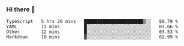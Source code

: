 ### Hi there 👋

<!--
**adroaldopagliari/adroaldopagliari** is a ✨ _special_ ✨ repository because its `README.md` (this file) appears on your GitHub profile.

Here are some ideas to get you started:

- 🔭 I’m currently working on ...
- 🌱 I’m currently learning ...
- 👯 I’m looking to collaborate on ...
- 🤔 I’m looking for help with ...
- 💬 Ask me about ...
- 📫 How to reach me: ...
- 😄 Pronouns: ...
- ⚡ Fun fact: ...
-->

<!--START_SECTION:waka-->
```text
TypeScript   5 hrs 20 mins   ██████████████████████▒░░   89.79 % 
YAML         13 mins         █░░░░░░░░░░░░░░░░░░░░░░░░   03.66 % 
Other        12 mins         █░░░░░░░░░░░░░░░░░░░░░░░░   03.53 % 
Markdown     10 mins         ▓░░░░░░░░░░░░░░░░░░░░░░░░   02.99 % 
```
<!--END_SECTION:waka-->
